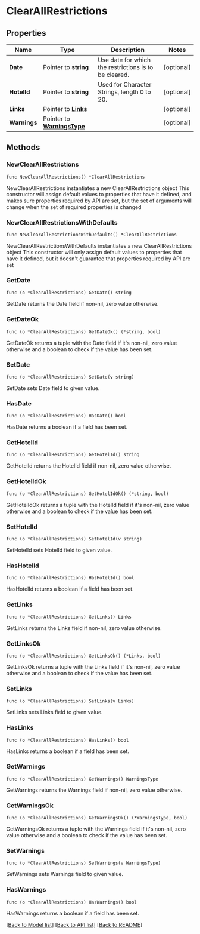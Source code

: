 # ClearAllRestrictions

## Properties

Name | Type | Description | Notes
------------ | ------------- | ------------- | -------------
**Date** | Pointer to **string** | Use date for which the restrictions is to be cleared. | [optional] 
**HotelId** | Pointer to **string** | Used for Character Strings, length 0 to 20. | [optional] 
**Links** | Pointer to [**Links**](Links.md) |  | [optional] 
**Warnings** | Pointer to [**WarningsType**](WarningsType.md) |  | [optional] 

## Methods

### NewClearAllRestrictions

`func NewClearAllRestrictions() *ClearAllRestrictions`

NewClearAllRestrictions instantiates a new ClearAllRestrictions object
This constructor will assign default values to properties that have it defined,
and makes sure properties required by API are set, but the set of arguments
will change when the set of required properties is changed

### NewClearAllRestrictionsWithDefaults

`func NewClearAllRestrictionsWithDefaults() *ClearAllRestrictions`

NewClearAllRestrictionsWithDefaults instantiates a new ClearAllRestrictions object
This constructor will only assign default values to properties that have it defined,
but it doesn't guarantee that properties required by API are set

### GetDate

`func (o *ClearAllRestrictions) GetDate() string`

GetDate returns the Date field if non-nil, zero value otherwise.

### GetDateOk

`func (o *ClearAllRestrictions) GetDateOk() (*string, bool)`

GetDateOk returns a tuple with the Date field if it's non-nil, zero value otherwise
and a boolean to check if the value has been set.

### SetDate

`func (o *ClearAllRestrictions) SetDate(v string)`

SetDate sets Date field to given value.

### HasDate

`func (o *ClearAllRestrictions) HasDate() bool`

HasDate returns a boolean if a field has been set.

### GetHotelId

`func (o *ClearAllRestrictions) GetHotelId() string`

GetHotelId returns the HotelId field if non-nil, zero value otherwise.

### GetHotelIdOk

`func (o *ClearAllRestrictions) GetHotelIdOk() (*string, bool)`

GetHotelIdOk returns a tuple with the HotelId field if it's non-nil, zero value otherwise
and a boolean to check if the value has been set.

### SetHotelId

`func (o *ClearAllRestrictions) SetHotelId(v string)`

SetHotelId sets HotelId field to given value.

### HasHotelId

`func (o *ClearAllRestrictions) HasHotelId() bool`

HasHotelId returns a boolean if a field has been set.

### GetLinks

`func (o *ClearAllRestrictions) GetLinks() Links`

GetLinks returns the Links field if non-nil, zero value otherwise.

### GetLinksOk

`func (o *ClearAllRestrictions) GetLinksOk() (*Links, bool)`

GetLinksOk returns a tuple with the Links field if it's non-nil, zero value otherwise
and a boolean to check if the value has been set.

### SetLinks

`func (o *ClearAllRestrictions) SetLinks(v Links)`

SetLinks sets Links field to given value.

### HasLinks

`func (o *ClearAllRestrictions) HasLinks() bool`

HasLinks returns a boolean if a field has been set.

### GetWarnings

`func (o *ClearAllRestrictions) GetWarnings() WarningsType`

GetWarnings returns the Warnings field if non-nil, zero value otherwise.

### GetWarningsOk

`func (o *ClearAllRestrictions) GetWarningsOk() (*WarningsType, bool)`

GetWarningsOk returns a tuple with the Warnings field if it's non-nil, zero value otherwise
and a boolean to check if the value has been set.

### SetWarnings

`func (o *ClearAllRestrictions) SetWarnings(v WarningsType)`

SetWarnings sets Warnings field to given value.

### HasWarnings

`func (o *ClearAllRestrictions) HasWarnings() bool`

HasWarnings returns a boolean if a field has been set.


[[Back to Model list]](../README.md#documentation-for-models) [[Back to API list]](../README.md#documentation-for-api-endpoints) [[Back to README]](../README.md)


